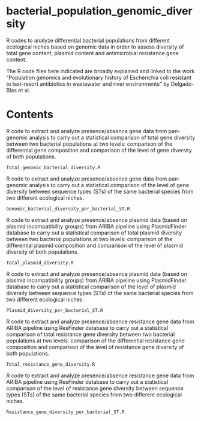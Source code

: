 # bacterial_population_genomic_diversity
R codes to analyze differential bacterial populations from different ecological niches based on genomic data in order to assess diversity of total gene content, plasmid content and antimicrobial resistance gene content.

The R code files here indicated are broadly explained and linked to the work “Population genomics and evolutionary history of Escherichia coli resistant to last-resort antibiotics in wastewater and river environments” by Delgado-Blas et al.


# Contents

R code to extract and analyze presence/absence gene data from pan-genomic analysis to carry out a statistical comparison of total gene diversity between two bacterial populations at two levels: comparison of the differential gene composition and comparison of the level of gene diversity of both populations.

    Total_genomic_bacterial_diversity.R

R code to extract and analyze presence/absence gene data from pan-genomic analysis to carry out a statistical comparison of the level of gene diversity between sequence types (STs) of the same bacterial species from two different ecological niches.

    Genomic_bacterial_diversity_per_bacterial_ST.R
    
R code to extract and analyze presence/absence plasmid data (based on plasmid incompatibility groups) from ARIBA pipeline using PlasmidFinder database to carry out a statistical comparison of total plasmid diversity between two bacterial populations at two levels: comparison of the differential plasmid composition and comparison of the level of plasmid diversity of both populations.

    Total_plasmid_diversity.R
    
R code to extract and analyze presence/absence plasmid data (based on plasmid incompatibility groups) from ARIBA pipeline using PlasmidFinder database to carry out a statistical comparison of the level of plasmid diversity between sequence types (STs) of the same bacterial species from two different ecological niches.

    Plasmid_diversity_per_bacterial_ST.R
    
R code to extract and analyze presence/absence resistance gene data from ARIBA pipeline using ResFinder database to carry out a statistical comparison of total resistance gene diversity between two bacterial populations at two levels: comparison of the differential resistance gene composition and comparison of the level of resistance gene diversity of both populations.

    Total_resistance_gene_diversity.R
    
R code to extract and analyze presence/absence resistance gene data from ARIBA pipeline using ResFinder database to carry out a statistical comparison of the level of resistance gene diversity between sequence types (STs) of the same bacterial species from two different ecological niches.

    Resistance_gene_diversity_per_bacterial_ST.R
    
